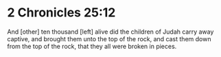 # 2 Chronicles 25:12

And [other] ten thousand [left] alive did the children of Judah carry away captive, and brought them unto the top of the rock, and cast them down from the top of the rock, that they all were broken in pieces.